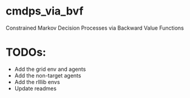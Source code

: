 # cmdps_via_bvf
Constrained Markov Decision Processes via Backward Value Functions


# TODOs:

- Add the grid env and agents
- Add the non-target agents
- Add the rlllib envs
- Update readmes
